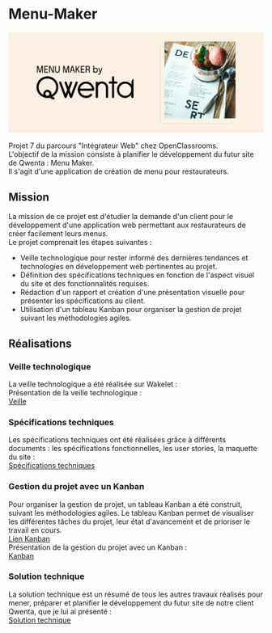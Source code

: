 # Menu-Maker

![image](./assets/images/P7_Banner-Qwenta.png)

Projet 7 du parcours "Intégrateur Web" chez OpenClassrooms. <br>
L'objectif de la mission consiste à planifier le développement du futur site de Qwenta : Menu Maker. <br>
Il s'agit d'une application de création de menu pour restaurateurs.

##  Mission 

La mission de ce projet est d'étudier la demande d'un client pour le développement d'une application web permettant aux restaurateurs de créer facilement leurs menus. <br>
Le projet comprenait les étapes suivantes :

- Veille technologique pour rester informé des dernières tendances et technologies en développement web pertinentes au projet.
- Définition des spécifications techniques en fonction de l'aspect visuel du site et des fonctionnalités requises.
- Rédaction d'un rapport et création d'une présentation visuelle pour présenter les spécifications au client.
- Utilisation d'un tableau Kanban pour organiser la gestion de projet suivant les méthodologies agiles.

## Réalisations

### Veille technologique 

La veille technologique a été réalisée sur Wakelet : <br>
Présentation de la veille technologique : <br>
[Veille](./assets/documents/Antuna_Christian_1_veille_13032024.pdf)

### Spécifications techniques

Les spécifications techniques ont été réalisées grâce à différents documents : les spécifications fonctionnelles, les user stories, la maquette du site : <br>
[Spécifications techniques](./assets/documents/Antuna_Christian_2_specifications_techniques_13032024.docx)

### Gestion du projet avec un Kanban

Pour organiser la gestion de projet, un tableau Kanban a été construit, suivant les méthodologies agiles. Le tableau Kanban permet de visualiser les différentes tâches du projet, leur état d'avancement et de prioriser le travail en cours. <br>
[Lien Kanban](https://trello.com/b/cLZBciET/menu-maker) <br>
Présentation de la gestion du projet avec un Kanban : <br>
[Kanban](./assets/documents/Antuna_Christian_3_kanban_13032024.pdf)

### Solution technique

La solution technique est un résumé de tous les autres travaux réalisés pour mener, préparer et planifier le développement du futur site de notre client Qwenta, que je lui ai présenté : <br>
[Solution technique](./assets/documents/Antuna_Christian_4_solution_technique_13032024.pdf)